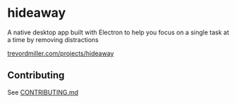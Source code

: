 # hideaway

A native desktop app built with Electron to help you focus on a single task at a time by removing distractions

[trevordmiller.com/projects/hideaway](https://trevordmiller.com/projects/hideaway)

## Contributing

See [CONTRIBUTING.md](CONTRIBUTING.md)
